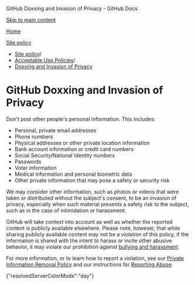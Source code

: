 GitHub Doxxing and Invasion of Privacy - GitHub Docs

[Skip to main content](#main-content)

[Home](/fr)

[Site policy](/fr/site-policy)

* [Site policy](/fr/site-policy)/
* [Acceptable Use Policies](/fr/site-policy/acceptable-use-policies)/
* [Doxxing and Invasion of Privacy](/fr/site-policy/acceptable-use-policies/github-doxxing-and-invasion-of-privacy)

GitHub Doxxing and Invasion of Privacy
==========

Don't post other people's personal information. This includes:

* Personal, private email addresses
* Phone numbers
* Physical addresses or other private location information
* Bank account information or credit card numbers
* Social Security/National Identity numbers
* Passwords
* Voter information
* Medical information and personal biometric data
* Other private information that may pose a safety or security risk

We may consider other information, such as photos or videos that were taken or distributed without the subject's consent, to be an invasion of privacy, especially when such material presents a safety risk to the subject, such as in the case of intimidation or harassment.

GitHub will take context into account as well as whether the reported content is publicly available elsewhere. Please note, however, that while sharing publicly available content may not be a violation of this policy, if the information is shared with the intent to harass or incite other abusive behavior, it may violate our prohibition against [bullying and harassment](/fr/site-policy/acceptable-use-policies/github-bullying-and-harassment).

For more information, or to learn how to report a violation, see our [Private Information Removal Policy](/fr/site-policy/content-removal-policies/github-private-information-removal-policy) and our instructions for [Reporting Abuse](/fr/communities/maintaining-your-safety-on-github/reporting-abuse-or-spam).

{"resolvedServerColorMode":"day"}
